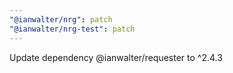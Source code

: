```yaml
---
"@ianwalter/nrg": patch
"@ianwalter/nrg-test": patch
---
```


Update dependency @ianwalter/requester to ^2.4.3
